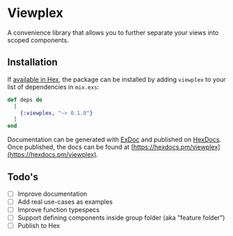# Viewplex

A convenience library that allows you to further separate your views into scoped components.

## Installation

If [available in Hex](https://hex.pm/docs/publish), the package can be installed
by adding `viewplex` to your list of dependencies in `mix.exs`:

```elixir
def deps do
  [
    {:viewplex, "~> 0.1.0"}
  ]
end
```

Documentation can be generated with [ExDoc](https://github.com/elixir-lang/ex_doc)
and published on [HexDocs](https://hexdocs.pm). Once published, the docs can
be found at [https://hexdocs.pm/viewplex](https://hexdocs.pm/viewplex).

## Todo's

- [ ] Improve documentation 
- [ ] Add real use-cases as examples
- [ ] Improve function typespecs
- [ ] Support defining components inside group folder (aka "feature folder")
- [ ] Publish to Hex
